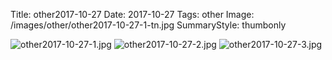 Title: other2017-10-27
Date: 2017-10-27
Tags: other
Image: /images/other/other2017-10-27-1-tn.jpg
SummaryStyle: thumbonly

![other2017-10-27-1.jpg]({static}/images/other/other2017-10-27-1.jpg)
![other2017-10-27-2.jpg]({static}/images/other/other2017-10-27-2.jpg)
![other2017-10-27-3.jpg]({static}/images/other/other2017-10-27-3.jpg)
